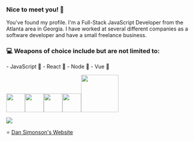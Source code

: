 ### Nice to meet you! 👋

You've found my profile. I'm a Full-Stack JavaScript Developer from the Atlanta area in Georgia. I have worked at several different companies as a software developer and have a small freelance business. 


<div>
  <h3> 💻  Weapons of choice include but are not limited to: </h3>
  - JavaScript 💚
  - React 💙
  - Node 💛
  - Vue 💚
  <p>
   <img src="https://media3.giphy.com/media/ln7z2eWriiQAllfVcn/200w.webp" width="50"><img src="https://i.giphy.com/media/eNAsjO55tPbgaor7ma/200w.webp" width="50"><img src="https://i.giphy.com/media/IdyAQJVN2kVPNUrojM/200.webp" width="50"><img src="https://media3.giphy.com/media/kdFc8fubgS31b8DsVu/giphy.webp" width="50"><img src="https://media.giphy.com/media/kH1DBkPNyZPOk0BxrM/giphy.gif" width="100">
  <p>
</div> 

<a href="https://github.com/Daggy1234">
  <img src="https://github-readme-stats.vercel.app/api/top-langs/?username=DanSimonson&layout=compact" />
</a>


⭐️  [Dan Simonson's Website](https://mariposaweb.net)

 
